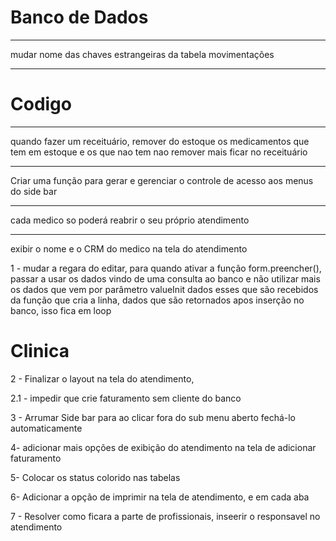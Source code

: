 Banco de Dados
=============================

--------------------------------------------------
mudar nome das chaves estrangeiras da tabela movimentações

--------------------------------------------------


Codigo
===============================================================

-----------------------------------------------
quando fazer um receituário, remover do estoque os medicamentos que tem em estoque
e os que nao tem nao remover mais ficar no receituário

------------------------------
Criar uma função para gerar e gerenciar o controle de acesso aos menus do side bar


--------------------------------
cada medico so poderá reabrir o seu próprio atendimento

--------------------------
exibir o nome e o CRM do medico na tela do atendimento

1 - mudar a regara do editar, para quando ativar a função form.preencher(), passar a
usar os dados vindo de uma consulta ao banco e não utilizar mais os dados que vem por parâmetro valueInit
dados esses que são recebidos da função que cria a linha, dados que são retornados apos inserção no banco,
isso fica em loop


Clinica
===============================================================


2 - Finalizar o layout na tela do atendimento,

2.1 - impedir que crie faturamento sem cliente do banco

3 - Arrumar Side bar para ao clicar fora do sub menu aberto fechá-lo automaticamente

4- adicionar mais opções de exibição do atendimento na tela de adicionar faturamento

5- Colocar os status colorido nas tabelas

6- Adicionar a opção de imprimir na tela de atendimento, e em cada aba

7 - Resolver como ficara a parte de profissionais, inseerir o responsavel no atendimento